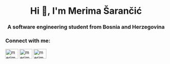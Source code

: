 <h1 align="center">Hi 👋, I'm Merima Šarančić</h1>
<h3 align="center">A software engineering student from Bosnia and Herzegovina</h3>

<h3 align="left">Connect with me:</h3>
<p align="left">
<a href="https://linkedin.com/in/merima-šarančić-ab1703275" target="blank"><img align="center" src="https://raw.githubusercontent.com/rahuldkjain/github-profile-readme-generator/master/src/images/icons/Social/linked-in-alt.svg" alt="merima-šarančić-ab1703275" height="30" width="40" /></a>
<a href="https://fb.com/merima.sarancic" target="blank"><img align="center" src="https://raw.githubusercontent.com/rahuldkjain/github-profile-readme-generator/master/src/images/icons/Social/facebook.svg" alt="merima.sarancic" height="30" width="40" /></a>
<a href="https://instagram.com/merimas01" target="blank"><img align="center" src="https://raw.githubusercontent.com/rahuldkjain/github-profile-readme-generator/master/src/images/icons/Social/instagram.svg" alt="merimas01" height="30" width="40" /></a>
</p>
